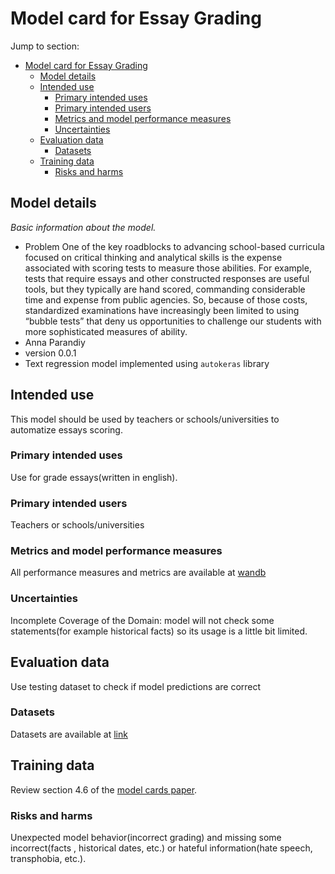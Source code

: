 # Model card for Essay Grading

Jump to section:

- [Model card for Essay Grading](#model-card-for-essay-grading)
  - [Model details](#model-details)
  - [Intended use](#intended-use)
    - [Primary intended uses](#primary-intended-uses)
    - [Primary intended users](#primary-intended-users)
    - [Metrics and model performance measures](#metrics-and-model-performance-measures)
    - [Uncertainties](#uncertainties)
  - [Evaluation data](#evaluation-data)
    - [Datasets](#datasets)
  - [Training data](#training-data)
    - [Risks and harms](#risks-and-harms)

## Model details
_Basic information about the model._

- Problem One of the key roadblocks to advancing school-based curricula focused on critical thinking and analytical skills is the expense associated with scoring tests to measure those abilities.  For example, tests that require essays and other constructed responses are useful tools, but they typically are hand scored, commanding considerable time and expense from public agencies.  So, because of those costs, standardized examinations have increasingly been limited to using “bubble tests” that deny us opportunities to challenge our students with more sophisticated measures of ability.  
- Anna Parandiy
- version 0.0.1
- Text regression model implemented using `autokeras` library

## Intended use

This model should be used by teachers or schools/universities to automatize essays scoring.

### Primary intended uses

Use for grade essays(written in english).

### Primary intended users
Teachers or schools/universities

### Metrics and model performance measures
All performance measures and metrics are available at [wandb](https://wandb.ai/securims/ml-in-prod/reports/Model-report--VmlldzoyNzE5MDI1)


### Uncertainties
Incomplete Coverage of the Domain: model will not check some statements(for example historical facts) so its usage is a little bit limited.

## Evaluation data

Use testing dataset to check if model predictions are correct

### Datasets
Datasets are available at [link](https://www.kaggle.com/c/asap-aes/data)


## Training data

Review section 4.6 of the [model cards paper](https://arxiv.org/abs/1810.03993).


### Risks and harms
Unexpected model behavior(incorrect grading) and missing some incorrect(facts , historical dates, etc.) or hateful information(hate speech, transphobia, etc.).

